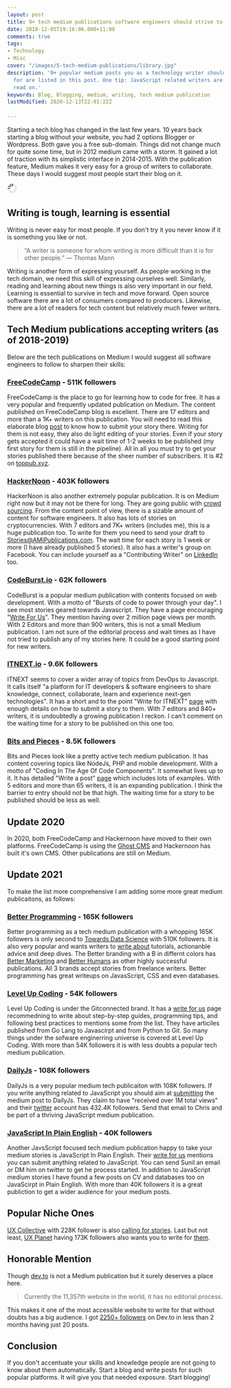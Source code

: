 ```yaml
---
layout: post
title: 9+ tech medium publications software engineers should strive to write for
date: 2018-12-05T19:16:06.000+11:00
comments: true
tags:
- Technology
- Misc
cover: "/images/5-tech-medium-publications/library.jpg"
description: '9+ popular medium posts you as a technology writer should start writing
  for are listed in this post. One tip: JavaScript related writers are high in demand,
  read on.'
keywords: Blog, Blogging, medium, writing, tech medium publication
lastModified: 2020-12-13T22:01:22Z

---
```

Starting a tech blog has changed in the last few years. 10 years back starting a blog without your website, you had 2 options Blogger or Wordpress. Both gave you a free sub-domain. Things did not change much for quite some time, but in 2012 medium came with a storm. It gained a lot of traction with its simplistic interface in 2014-2015. With the publication feature, Medium makes it very easy for a group of writers to collaborate.  These days I would suggest most people start their blog on it.

<img class="center" loading="lazy" src="/images/generic/loading.gif" title="5 tech medium publication software engineers should strive to write for" alt="5 tech medium publication software engineers should strive to write for" data-echo="/images/5-tech-medium-publications/library.jpg">
<!-- more -->

## Writing is tough, learning is essential

Writing is never easy for most people. If you don't try it you never know if it is something you like or not.

> “A writer is someone for whom writing is more difficult than it is for other people.” ― Thomas Mann

Writing is another form of expressing yourself. As people working in the tech domain, we need this skill of expressing ourselves well. Similarly, reading and learning about new things is also very important in our field. Learning is essential to survive in tech and move forward. Open source software there are a lot of consumers compared to producers. Likewise, there are a lot of readers for tech content but relatively much fewer writers.  

## Tech Medium publications accepting writers (as of 2018-2019)

Below are the tech publications on Medium I would suggest all software engineers to follow to sharpen their skills:

### [FreeCodeCamp](https://medium.freecodecamp.org/) - 511K followers

FreeCodeCamp is the place to go for learning how to code for free. It has a very popular and frequently updated publication on Medium. The content published on FreeCodeCamp blog is excellent. There are 17 editors and more than a 1K+ writers on this publication. You will need to read this elaborate blog [post](http://bit.ly/how-to-submit) to know how to submit your story there. Writing for them is not easy, they also do light editing of your stories. Even if your story gets accepted it could have a wait time of 1-2 weeks to be published (my first story for them is still in the pipeline).  All in all you must try to get your stories published there because of the sheer number of subscribers. It is #2 on [toppub.xyz](https://toppub.xyz/).

### [HackerNoon](https://hackernoon.com/) - 403K followers

HackerNoon is also another extremely popular publication. It is on Medium right now but it may not be there for long. They are going public with [crowd sourcing](https://www.startengine.com/hackernoon). From the content point of view, there is a sizable amount of content for software engineers. It also has lots of stories on cryptocurrencies. With 7 editors and 7K+ writers (includes me), this is a huge publication too. To write for them you need to send your draft to Stories@AMiPublications.com. The wait time for each story is 1 week or more (I have already published 5 stories). It also has a writer's group on Facebook. You can include yourself as a "Contributing Writer" on [LinkedIn](https://www.linkedin.com/company/hackernoon/) too.

### [CodeBurst.io](https://codeburst.io) - 62K followers

CodeBurst is a popular medium publication with contents focused on web development. With a motto of "Bursts of code to power through your day". I  see most stories geared towards Javascript. They have a page encouraging "[Write For Us](https://codeburst.io/how-to-write-for-codeburst-io-63fec4bf111c)". They mention having over 2 million page views per month. With 2 Editors and more than 900 writers, this is not a small Medium publication. I am not sure of the editorial process and wait times as I have not tried to publish any of my stories here. It could be a good starting point for new writers.

### [ITNEXT.io](https://itnext.io) -  9.6K followers
 
ITNEXT seems to cover a wider array of topics from DevOps to Javascript. It calls itself  "a platform for IT developers & software engineers to share knowledge, connect, collaborate, learn and experience next-gen technologies". It has a short and to the point "Write for ITNEXT" [page](https://itnext.io/write-for-itnext-4dea1fd3adf) with enough details on how to submit a story to them. With 7 editors and 840+ writers, it is undoubtedly a growing publication I reckon.  I can't comment on the waiting time for a story to be published on this one too.

### [Bits and Pieces](https://blog.bitsrc.io) - 8.5K followers

Bits and Pieces look like a pretty active tech medium publication. It has content covering topics like NodeJs, PHP and mobile development. With a motto of "Coding In The Age Of Code Components". It somewhat lives up to it. It has detailed "Write a post" [page](https://blog.bitsrc.io/how-to-write-a-post-for-bits-and-pieces-13de0133151b) which includes lots of examples. With 5 editors and more than 65 writers, it is an expanding publication. I think the barrier to entry should not be that high. The waiting time for a story to be published should be less as well.  

## Update 2020

In 2020, both FreeCodeCamp and Hackernoon have moved to their own platforms. FreeCodeCamp is using the [Ghost CMS](https://ghost.org/) and Hackernoon has built it's own CMS. Other publications are still on Medium.

## Update 2021

To make the list more comprehensive I am adding some more great medium publicaitons, as follows:

### [Better Programming](https://medium.com/better-programming) - 165K followers

Better programming as a tech medium publication with a whopping 165K followers is only second to [Towards Data Science](https://towardsdatascience.com/) with 510K followers. It is also very popular and wants writers to [write about](https://medium.com/better-programming/write-for-us-5c4bcba59397) tutorials, actionanble advice and deep dives. The Better branding with a B in differnt colors has [Better Marketing](https://medium.com/better-marketing) and [Better Humans](https://medium.com/better-humans) as other highly successful publications. All 3 brands accept stories from freelance writers. Better programming has great writeups on JavasScript, CSS and even databases.

### [Level Up Coding](https://levelup.gitconnected.com/) - 54K followers

Level Up Coding is under the Gitconnected brand. It has a [write for us](https://levelup.gitconnected.com/how-to-get-published-on-gitconnected-dac547ef556b) page recommedning to write about step-by-step guides, programming tips, and following best practices to mentions some from the list. They have articiles published from Go Lang to Javascirpt and from Python to Git. So many things under the sofware enginerring universe is covered at Level Up Coding. With more than 54K followers it is with less doubts a popular tech medium publication.

### [DailyJs](https://medium.com/dailyjs) - 108K followers

DailyJs is a very popular medium tech publicaiton with 108K followers. If you write anything related to JavaScript you should aim at [submitting](https://medium.com/dailyjs/how-to-submit-your-story-to-dailyjs-30f02b2d5287) the medium post to DailyJs. They claim to have "received over 1M total views" and their [twitter](https://twitter.com/javascriptdaily) account has 432.4K followers. Send that email to Chris and be part of a thriving JavaScript medium publication.


### [JavaScript In Plain English](https://medium.com/javascript-in-plain-english) - 40K followers

Another JavsScript focused tech medium publication happy to take your medium stories is JavaScript In Plain English. Their [write for us](https://medium.com/javascript-in-plain-english/https-medium-com-javascript-in-plain-english-join-our-team-b0854ead7d14) mentions you can submit anything related to JavaScript. You can send Sunil an email or DM him on twitter to get he process started. In addition to JavaScript medium stories I have found a few posts on CV and databases too on JavaScirpt in Plain English. With more than 40K followers it is a great publiction to get a wider audience for your medium posts.

## Popular Niche Ones

[UX Collective](https://uxdesign.cc/) with 228K follower is also [calling for stories](https://uxdesign.cc/submit-your-article-to-uxdesign-cc-abea95d3a1ba). Last but not least, [UX Planet](https://uxplanet.org/) having 173K followers also wants you to write for [them](https://uxplanet.org/how-to-publish-your-content-on-ux-planet-fd9dc99756db).

## Honorable Mention

Though [dev.to](https://dev.to/) is not a Medium publication but it surely deserves a place here. 

> Currently the 11,357th website in the world, it has no editorial process. 

This makes it one of the most accessible website to write for that without doubts has a big audience. I got [2250+ followers](https://dev.to/geshan) on Dev.to in less than 2 months having just 20 posts.

## Conclusion

If you don't accentuate your skills and knowledge people are not going to know about them automatically. Start a blog and write posts for such popular platforms. It will give you that needed exposure. Start blogging!

